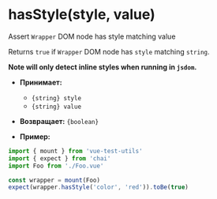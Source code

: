 # hasStyle(style, value)

Assert `Wrapper` DOM node has style matching value

Returns `true` if `Wrapper` DOM node has `style` matching `string`.

**Note will only detect inline styles when running in `jsdom`.**

- **Принимает:**
  - `{string} style`
  - `{string} value`

- **Возвращает:** `{boolean}`

- **Пример:**

```js
import { mount } from 'vue-test-utils'
import { expect } from 'chai'
import Foo from './Foo.vue'

const wrapper = mount(Foo)
expect(wrapper.hasStyle('color', 'red')).toBe(true)
```
